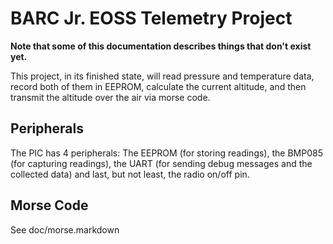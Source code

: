 BARC Jr. EOSS Telemetry Project
===============================

**Note that some of this documentation describes things that don't exist yet.**

This project, in its finished state, will read pressure and temperature data, record both of them in EEPROM, calculate the current altitude, and then transmit the altitude over the air via morse code.

Peripherals
-----------

The PIC has 4 peripherals: The EEPROM (for storing readings), the BMP085 (for capturing readings), the UART (for sending debug messages and the collected data) and last, but not least, the radio on/off pin. 

Morse Code
----------

See doc/morse.markdown